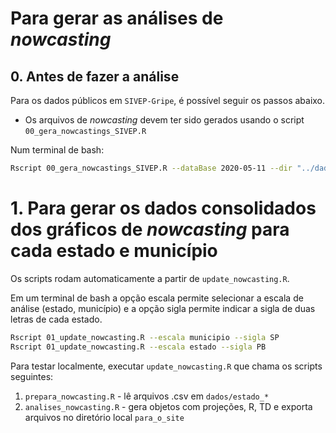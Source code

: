 # Para gerar as análises de _nowcasting_

## 0. Antes de fazer a análise

Para os dados públicos em `SIVEP-Gripe`, é possível seguir os passos abaixo.

- Os arquivos de _nowcasting_ devem ter sido gerados usando o script `00_gera_nowcastings_SIVEP.R`

Num terminal de bash: 

```bash
Rscript 00_gera_nowcastings_SIVEP.R --dataBase 2020-05-11 --dir "../dados/municipio_SP/SRAG_hospitalizados/dados/" --escala municipio --sigla SP
```


# 1. Para gerar os dados consolidados dos gráficos de _nowcasting_ para cada estado e município 

Os scripts rodam automaticamente a partir de `update_nowcasting.R`.

Em um terminal de bash a opção escala permite selecionar a escala de análise (estado, município) e a opção sigla permite indicar a sigla de duas letras de cada estado.

```bash
Rscript 01_update_nowcasting.R --escala municipio --sigla SP
Rscript 01_update_nowcasting.R --escala estado --sigla PB
```

Para testar localmente, executar `update_nowcasting.R` que chama os scripts seguintes: 

1. `prepara_nowcasting.R` - lê arquivos .csv em `dados/estado_*`
2. `analises_nowcasting.R` - gera objetos com projeções, R, TD e exporta arquivos no diretório local `para_o_site`



 
